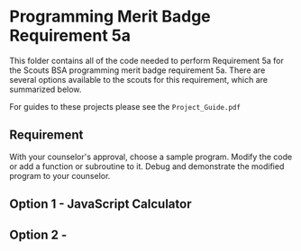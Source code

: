# Programming Merit Badge Requirement 5a

This folder contains all of the code needed to perform Requirement 5a for the Scouts BSA programming merit badge requirement 5a. 
There are several options available to the scouts for this requirement, which are summarized below.

For guides to these projects please see the ```Project_Guide.pdf```

## Requirement
With your counselor's approval, choose a sample program. 
Modify the code or add a function or subroutine to it.
Debug and demonstrate the modified program to your counselor.

## Option 1 - JavaScript Calculator

## Option 2 - 
